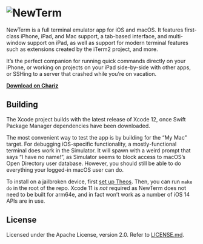 # ![NewTerm](https://github.com/hbang/NewTerm/raw/main/assets/banner.jpg)

NewTerm is a full terminal emulator app for iOS and macOS. It features first-class iPhone, iPad, and Mac support, a tab-based interface, and multi-window support on iPad, as well as support for modern terminal features such as extensions created by the iTerm2 project, and more.

It’s the perfect companion for running quick commands directly on your iPhone, or working on projects on your iPad side-by-side with other apps, or SSHing to a server that crashed while you’re on vacation.

**[Download on Chariz](https://chariz.com/get/newterm)**

## Building
The Xcode project builds with the latest release of Xcode 12, once Swift Package Manager dependencies have been downloaded.

The most convenient way to test the app is by building for the “My Mac” target. For debugging iOS-specific functionality, a mostly-functional terminal does work in the Simulator. It will spawn with a weird prompt that says “I have no name!”, as Simulator seems to block access to macOS’s Open Directory user database. However, you should still be able to do everything your logged-in macOS user can do.

To install on a jailbroken device, first [set up Theos](https://git.io/theosinstall). Then, you can run `make do` in the root of the repo. Xcode 11 is *not* required as NewTerm does not need to be built for arm64e, and in fact won’t work as a number of iOS 14 APIs are in use.

## License
Licensed under the Apache License, version 2.0. Refer to [LICENSE.md](LICENSE.md).

